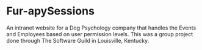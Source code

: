 # Fur-apySessions
An intranet website for a Dog Psychology company that handles the Events and Employees based on user permission levels.
This was a group project done through The Software Guild in Louisville, Kentucky.
